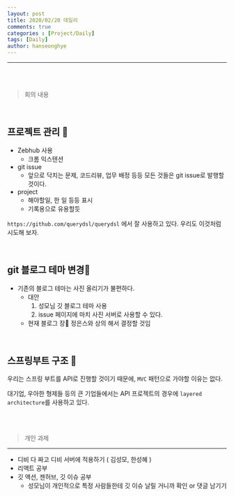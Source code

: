 ```yaml
---
layout: post
title: 2020/02/20 데일리
comments: true
categories : [Project/Daily]
tags: [Daily]
author: hanseonghye
---
```


---

<br /><br />

> <subtitle> 회의 내용 </subtitle>

<br />

## 프로젝트 관리 🍔

- Zebhub 사용
  - 크롬 익스텐션
- git issue
  - 앞으로 닥치는 문제, 코드리뷰, 업무 배정 등등 모든 것들은 git issue로 발행할 것이다.
- project
  - 해야할일, 한 일 등등 표시
  - 기록용으로 유용할듯

`https://github.com/querydsl/querydsl` 에서 잘 사용하고 있다. 우리도 이것처럼 시도해 보자.

<br />

## git 블로그 테마 변경🍙

- 기존의 블로그 테마는 사진 올리기가 불편하다. 
  - 대안
    1. 성모님 깃 블로그 테마 사용
    2. issue 페이지에 마치 사진 서버로 사용할 수 있다.
  - 현재 블로그 장👑 정은스와 상의  해서 결정할 것임

<br />

## 스프링부트 구조 🍤

우리는 스프링 부트를 API로 진행할 것이기 때문에, `MVC` 패턴으로 가야할 이유는 없다.

대기업, 우아한 형제들 등의 큰 기업들에서는 API 프로젝트의 경우에 `layered architecture`를 사용하고 있다.

<br /><br />


> <subtitle> 개인 과제 </subtitle>

---

- 디비 다 짜고 디비 서버에 적용하기 ( 김성모, 한성혜 )
- 리액트 공부
- 깃 액션, 젠허브, 깃 이슈 공부
  - 성모님이 개인적으로 특정 사람들한테 깃 이슈 날릴 거니까 확인 or 댓글 남기기
